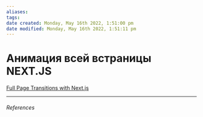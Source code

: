 ```yaml
---
aliases: 
tags: 
date created: Monday, May 16th 2022, 1:51:00 pm
date modified: Monday, May 16th 2022, 1:51:11 pm
---
```


# Анимация всей встраницы NEXT.JS

[Full Page Transitions with Next.js](https://dev.to/ivandotv/full-page-transitions-with-next-js-1co5)

---

###### References

